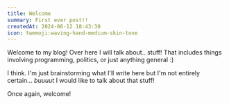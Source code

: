 ```yaml
---
title: Welcome
summary: First ever post!!
createdAt: 2024-06-12 18:43:30
icon: twemoji:waving-hand-medium-skin-tone
---
```


Welcome to my blog! Over here I will talk about.. stuff!
That includes things involving programming, politics, or just anything general :)

I think. I'm just brainstorming what I'll write here but I'm not entirely certain... _buuuut_ I would like to talk about that stuff!

Once again, welcome!
